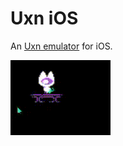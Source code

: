Uxn iOS
==

An [Uxn emulator](https://wiki.xxiivv.com/site/uxn.html) for iOS.

<img src="media/polycat.gif">